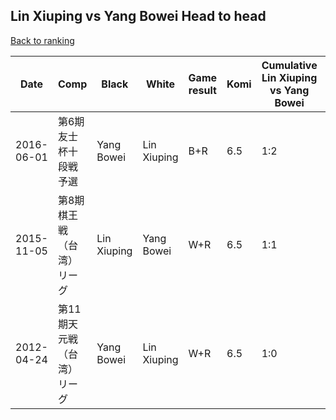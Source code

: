 ## Lin Xiuping vs Yang Bowei Head to head

[Back to ranking](../../index.md)




| **Date** | **Comp** | **Black** | **White** | **Game result** | **Komi** | **Cumulative Lin Xiuping vs Yang Bowei** | **Lin Xiuping streak** | **Yang Bowei streak** | 
| --- | --- | --- | --- | --- | --- | --- | --- | --- |
| 2016-06-01 | 第6期友士杯十段戦予選 | Yang Bowei | Lin Xiuping | B+R | 6.5 | 1:2 | 0 | 2 | 
| 2015-11-05 | 第8期棋王戦（台湾）リーグ | Lin Xiuping | Yang Bowei | W+R | 6.5 | 1:1 | 0 | 1 | 
| 2012-04-24 | 第11期天元戦（台湾）リーグ | Yang Bowei | Lin Xiuping | W+R | 6.5 | 1:0 | 1 | 0 |




